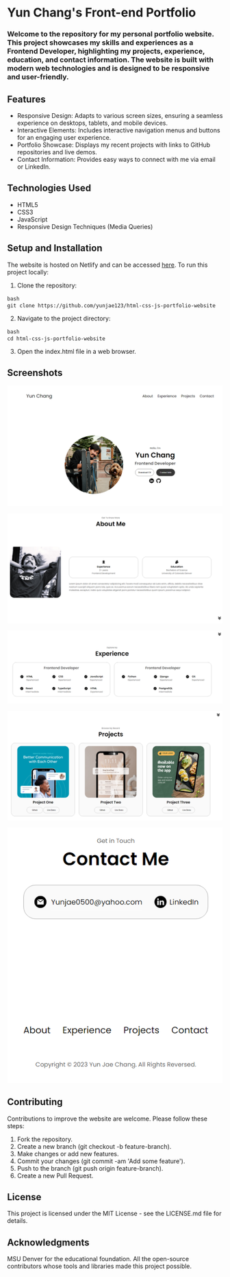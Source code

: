 # Yun Chang's Front-end Portfolio

### Welcome to the repository for my personal portfolio website. This project showcases my skills and experiences as a Frontend Developer, highlighting my projects, experience, education, and contact information. The website is built with modern web technologies and is designed to be responsive and user-friendly.

## Features
* Responsive Design: Adapts to various screen sizes, ensuring a seamless experience on desktops, tablets, and mobile devices.
* Interactive Elements: Includes interactive navigation menus and buttons for an engaging user experience.
* Portfolio Showcase: Displays my recent projects with links to GitHub repositories and live demos.
* Contact Information: Provides easy ways to connect with me via email or LinkedIn.

## Technologies Used
* HTML5
* CSS3
* JavaScript
* Responsive Design Techniques (Media Queries)

## Setup and Installation
The website is hosted on Netlify and can be accessed [here](https://jolly-phoenix-36c0bc.netlify.app/). To run this project locally:

1. Clone the repository:
```
bash
git clone https://github.com/yunjae123/html-css-js-portfolio-website
```

2. Navigate to the project directory:
```
bash
cd html-css-js-portfolio-website
```
3. Open the index.html file in a web browser.

## Screenshots

<p align="center">
  <img src="/assets/screenshots/1.PNG" alt="First Page Screenshot" />
</p>

<p align="center">
  <img src="/assets/screenshots/2.PNG" alt="Second Page Screenshot" />
</p>

<p align="center">
  <img src="/assets/screenshots/3.PNG" alt="Third Page Screenshot" />
</p>

<p align="center">
  <img src="/assets/screenshots/4.PNG" alt="Fourth Page Screenshot" />
</p>

<p align="center">
  <img src="/assets/screenshots/5.PNG" alt="Last Page Screenshot" />
</p>


## Contributing
Contributions to improve the website are welcome. Please follow these steps:

1. Fork the repository.
2. Create a new branch (git checkout -b feature-branch).
3. Make changes or add new features.
4. Commit your changes (git commit -am 'Add some feature').
5. Push to the branch (git push origin feature-branch).
6. Create a new Pull Request.

## License
This project is licensed under the MIT License - see the LICENSE.md file for details.

## Acknowledgments
MSU Denver for the educational foundation.
All the open-source contributors whose tools and libraries made this project possible.
